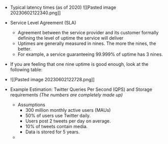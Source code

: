 - Typical latency times (as of 2020)
![[Pasted image 20230602122340.png]]

- Service Level Agreement (SLA)
	- Agreement between the service provider and its customer formally defining the level of uptime the service will deliver
	- Uptimes are generally measured in nines. The more the nines, the better.
	- For example, a service guaranteeing 99.999% of uptime has 3 nines.
- If you are feeling that one nine uptime is good enough, look at the following table:
- ![[Pasted image 20230602122728.png]]
- Example Estimation: Twitter Queries Per Second (QPS) and Storage requirements *(The numbers are completely made up)*
	- Assumptions
		- 300 million monthly active users (MAUs)
		- 50% of users use Twitter daily.
		- Users post 2 tweets per day on average.
		- 10% of tweets contain media.
		- Data is stored for 5 years.
	- 